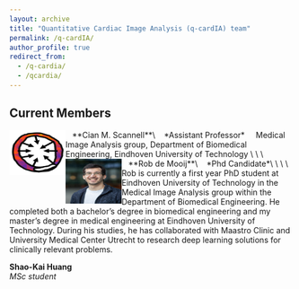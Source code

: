 ```yaml
---
layout: archive
title: "Quantitative Cardiac Image Analysis (q-cardIA) team"
permalink: /q-cardIA/
author_profile: true
redirect_from: 
  - /q-cardia/
  - /qcardia/
---
```



## Current Members

<img src="/images/combined-map.png" style="float:left" width="100" height="80" />
&nbsp;&nbsp;&nbsp;**Cian M. Scannell**\
&nbsp;&nbsp;&nbsp;*Assistant Professor*
&nbsp;  
&nbsp;
Medical Image Analysis group, Department of Biomedical Engineering, Eindhoven University of Technology
\
\
\
<!-- **Rob de Mooij**&nbsp;&nbsp;&nbsp;&nbsp;&nbsp;&nbsp;&nbsp;&nbsp;&nbsp;&nbsp;&nbsp;&nbsp;<img src="/images/de_Mooij_Rob.png" width="80" height="55">    -->

<img src="/images/de_Mooij_Rob.png" style="float:left" width="100" height="80" />
&nbsp;&nbsp;&nbsp;**Rob de Mooij**\
&nbsp;&nbsp;&nbsp;*Phd Candidate*\
\
\
\
Rob is currently a first year PhD student at Eindhoven University of Technology in the Medical Image Analysis group within the Department of Biomedical Engineering. 
He completed both a bachelor’s degree in biomedical engineering and my master’s degree in medical engineering at Eindhoven University of Technology. During his studies, he has collaborated with Maastro Clinic and University Medical Center Utrecht to research deep learning solutions for clinically relevant problems.

**Shao-Kai Huang**\
*MSc student*


